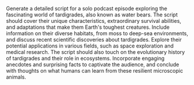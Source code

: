 Generate a detailed script for a solo podcast episode exploring the fascinating world of tardigrades, also known as water bears. The script should cover their unique characteristics, extraordinary survival abilities, and adaptations that make them Earth's toughest creatures. Include information on their diverse habitats, from moss to deep-sea environments, and discuss recent scientific discoveries about tardigrades. Explore their potential applications in various fields, such as space exploration and medical research. The script should also touch on the evolutionary history of tardigrades and their role in ecosystems. Incorporate engaging anecdotes and surprising facts to captivate the audience, and conclude with thoughts on what humans can learn from these resilient microscopic animals.
